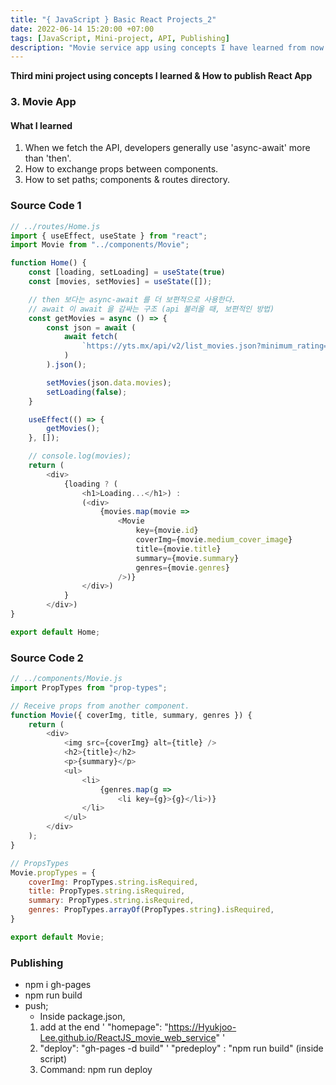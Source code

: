 ```yaml
---
title: "{ JavaScript } Basic React Projects_2"
date: 2022-06-14 15:20:00 +07:00
tags: [JavaScript, Mini-project, API, Publishing]
description: "Movie service app using concepts I have learned from now on."
---
```


**Third mini project using concepts I learned & How to publish React App**

### 3. Movie App

#### What I learned
1. When we fetch the API, developers generally use 'async-await' more than 'then'.
2. How to exchange props between components.
3. How to set paths; components & routes directory.

### Source Code 1
```javascript
// ../routes/Home.js
import { useEffect, useState } from "react";
import Movie from "../components/Movie";

function Home() {
    const [loading, setLoading] = useState(true)
    const [movies, setMovies] = useState([]);

    // then 보다는 async-await 를 더 보편적으로 사용한다.
    // await 이 await 을 감싸는 구조 (api 불러올 때, 보편적인 방법)
    const getMovies = async () => {
        const json = await (
            await fetch(
                `https://yts.mx/api/v2/list_movies.json?minimum_rating=8.9&sort_by=year`
            )
        ).json();

        setMovies(json.data.movies);
        setLoading(false);
    }

    useEffect(() => {
        getMovies();
    }, []);

    // console.log(movies);
    return (
        <div>
            {loading ? (
                <h1>Loading...</h1>) :
                (<div>
                    {movies.map(movie =>
                        <Movie
                            key={movie.id}
                            coverImg={movie.medium_cover_image}
                            title={movie.title}
                            summary={movie.summary}
                            genres={movie.genres}
                        />)}
                </div>)
            }
        </div>)
}

export default Home;

```

### Source Code 2
```javascript
// ../components/Movie.js
import PropTypes from "prop-types";

// Receive props from another component.
function Movie({ coverImg, title, summary, genres }) {
    return (
        <div>
            <img src={coverImg} alt={title} />
            <h2>{title}</h2>
            <p>{summary}</p>
            <ul>
                <li>
                    {genres.map(g =>
                        <li key={g}>{g}</li>)}
                </li>
            </ul>
        </div>
    );
}

// PropsTypes
Movie.propTypes = {
    coverImg: PropTypes.string.isRequired,
    title: PropTypes.string.isRequired,
    summary: PropTypes.string.isRequired,
    genres: PropTypes.arrayOf(PropTypes.string).isRequired,
}

export default Movie;
```

### Publishing

- npm i gh-pages
- npm run build
- push;
    - Inside package.json, 
     1. add at the end ' "homepage": "https://Hyukjoo-Lee.github.io/ReactJS_movie_web_service" '
     2. "deploy": "gh-pages -d build" ' 
         "predeploy" : "npm run build" (inside script)
     3. Command: npm run deploy
     
